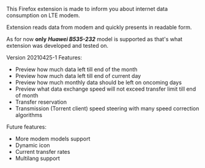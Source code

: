 This Firefox extension is made to inform you about internet data consumption on LTE modem.

Extension reads data from modem and quickly presents in readable form.

As for now **only** **_Huawei B535-232_** model is supported as that's what extension was developed and tested on.

Version 20210425-1 Features:

- Preview how much data left till end of the month
- Preview how much data left till end of current day
- Preview how much monthly data should be left on oncoming days
- Preview what data exchange speed will not exceed transfer limit till end of month
- Transfer reservation
- Transmission (Torrent client) speed steering with many speed correction algorithms

Future features:

- More modem models support
- Dynamic icon
- Current transfer rates
- Multilang support
